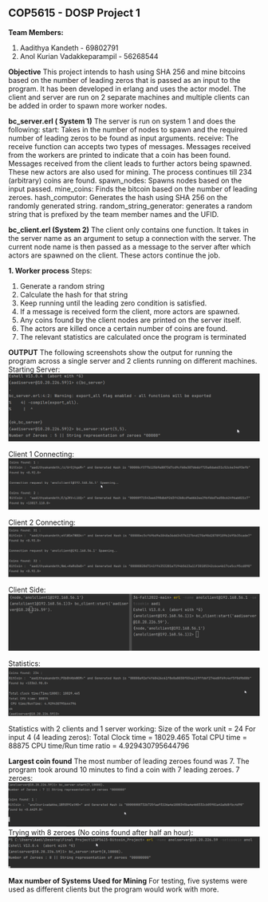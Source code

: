 ﻿## COP5615 - DOSP Project 1
**Team Members:**
1.  Aadithya Kandeth - 69802791
2. Anol Kurian Vadakkeparampil - 56268544

**Objective**
This project intends to hash using SHA 256 and mine bitcoins based on the number of leading zeros that is passed as an input to the program.
It has been developed in erlang and uses the actor model.  The client and server are run on 2 separate machines and multiple clients can be added in order to spawn more worker nodes.

**bc_server.erl ( System 1)**
The server is run on system 1 and does the following:
start: Takes in the number of nodes to spawn and the required number of leading zeros to be found as input arguments. 
receive: The receive function can accepts two types of messages. Messages received from the workers are printed to indicate that a coin has been found. Messages received from the client leads to further actors being spawned. These new actors are also used for mining. The process continues till 234 (arbitrary) coins are found. 
spawn_nodes: Spawns nodes based on the input passed.
mine_coins:  Finds the bitcoin based on the number of leading zeroes.
hash_computor: Generates the hash using SHA 256 on the randomly generated string.
random_string_generator: generates a random string that is prefixed by the team member names and the UFID.

**bc_client.erl (System 2)**
The client only contains one function. It takes in the server name as an argument to setup a connection with the server. The current node name is then passed as a message to the server after which actors are spawned on the client. These actors continue the job.

**1. Worker process**
Steps:
1. Generate a random string
2. Calculate the hash for that string
3. Keep running until the leading zero condition is satisfied.
4. If a message is received form the client, more actors are spawned.
5. Any coins found by the client nodes are printed on the server itself.
6. The actors are killed once a certain number of coins are found.
7. The relevant statistics are calculated once the program is terminated  

**OUTPUT**
The following screenshots show the output for running the program across a single server and 2 clients running on different machines.
Starting Server:
![Image](https://raw.githubusercontent.com/Aadithya97/Bitcoin_Miner_Images/main/Starting%20server.png) 

Client 1 Connecting:
![Image](https://raw.githubusercontent.com/Aadithya97/Bitcoin_Miner_Images/main/Client1_connection.png)

Client 2 Connecting:
![Image](https://raw.githubusercontent.com/Aadithya97/Bitcoin_Miner_Images/main/Client2_connection.png)

Client Side:
![Image](https://raw.githubusercontent.com/Aadithya97/Bitcoin_Miner_Images/main/clientside_aadi.png)

Statistics:
![Image](https://raw.githubusercontent.com/Aadithya97/Bitcoin_Miner_Images/main/statistics1.png)

Statistics with 2 clients and 1 server working:
Size of the work unit = 24
For input 4 (4 leading zeros):
Total Clock time = 18029.465
Total CPU time = 88875
CPU time/Run time ratio = 4.929430795644796

**Largest coin found**
The most number of leading zeroes found was 7. The program took around 10 minutes to find a coin with 7 leading zeroes.
7 zeroes:
![Image](https://raw.githubusercontent.com/Aadithya97/Bitcoin_Miner_Images/main/7%20zeroes.png)
Trying with 8 zeroes (No coins found after half an hour):
![Image](https://raw.githubusercontent.com/Aadithya97/Bitcoin_Miner_Images/main/8%20zeroes.png)


**Max number of Systems Used for Mining**
For testing, five systems were used as different clients but the program would work with more.
